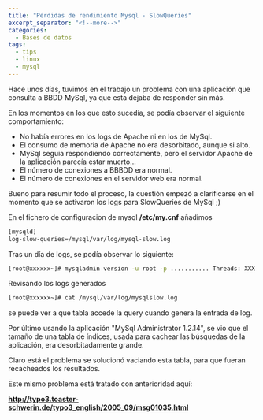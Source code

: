 ```yaml
---
title: "Pérdidas de rendimiento Mysql - SlowQueries"
excerpt_separator: "<!--more-->"
categories:
  - Bases de datos
tags:
  - tips
  - linux
  - mysql
---
```

Hace unos días, tuvimos en el trabajo un problema con una aplicación que consulta a BBDD MySql, ya que esta dejaba de responder sin más.

En los momentos en los que esto sucedía, se podía observar el siguiente comportamiento:
<!--more-->

- No había errores en los logs de Apache ni en los de MySql.
- El consumo de memoria de Apache no era desorbitado, aunque si alto.
- MySql seguia respondiendo correctamente, pero el servidor Apache de la aplicación parecía estar muerto...
- El número de conexiones a BBBDD era normal.
- El número de conexiones en el servidor web era normal.

Bueno para resumir todo el proceso, la cuestión empezó a clarificarse en el momento que se activaron los logs para SlowQueries de MySql ;)

En el fichero de configuracion de mysql **/etc/my.cnf** añadimos
```bash
[mysqld]
log-slow-queries=/mysql/var/log/mysql-slow.log
```

Tras un día de logs, se podía observar lo siguiente:
```bash
[root@xxxxxx~]# mysqladmin version -u root -p ........... Threads: XXX Questions: XXX Slow queries: 6 Opens: XXX Flush tables: X Open tables: XXX Queries per second avg: XXX
```

Revisando los logs generados
```bash
[root@xxxxxx~]# cat /mysql/var/log/mysqlslow.log
```

se puede ver a que tabla accede la query cuando genera la entrada de log.

Por último usando la aplicación "MySql Administrator 1.2.14", se vio que el tamaño de una tabla de índices, usada para cachear las búsquedas de la aplicación, era desorbitadamente grande.

Claro está el problema se solucionó vaciando esta tabla, para que fueran recacheados los resultados.

Este mismo problema está tratado con anterioridad aquí:

**http://typo3.toaster-schwerin.de/typo3_english/2005_09/msg01035.html**